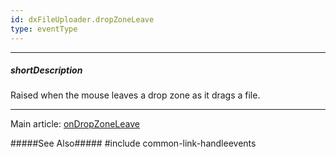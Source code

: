 ```yaml
---
id: dxFileUploader.dropZoneLeave
type: eventType
---
```

---
##### shortDescription
Raised when the mouse leaves a drop zone as it drags a file.

---
Main article: [onDropZoneLeave](/api-reference/10%20UI%20Widgets/dxFileUploader/1%20Configuration/onDropZoneLeave.md '/Documentation/ApiReference/UI_Components/dxFileUploader/Configuration/#onDropZoneLeave')

#####See Also#####
#include common-link-handleevents
